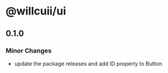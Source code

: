 # @willcuii/ui

## 0.1.0

### Minor Changes

- update the package releases and add ID property to Button

